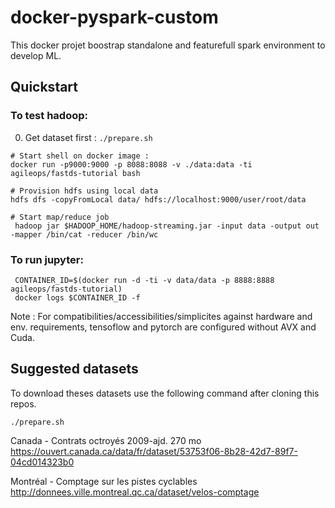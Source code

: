 # docker-pyspark-custom

This docker projet boostrap standalone and featurefull spark environment to develop ML.

## Quickstart


### To test hadoop:

0. Get dataset first : `./prepare.sh`

```
# Start shell on docker image :
docker run -p9000:9000 -p 8088:8088 -v ./data:data -ti agileops/fastds-tutorial bash

# Provision hdfs using local data
hdfs dfs -copyFromLocal data/ hdfs://localhost:9000/user/root/data

# Start map/reduce job
 hadoop jar $HADOOP_HOME/hadoop-streaming.jar -input data -output out -mapper /bin/cat -reducer /bin/wc
```


### To run jupyter:

```
 CONTAINER_ID=$(docker run -d -ti -v data/data -p 8888:8888 agileops/fastds-tutorial)
 docker logs $CONTAINER_ID -f
```


Note : For compatibilities/accessibilities/simplicites against hardware and env. requirements, tensoflow and pytorch are configured without AVX and Cuda.



## Suggested datasets

To download theses datasets use the following command after cloning this repos.

```
./prepare.sh
```

Canada - Contrats octroyés 2009-ajd. 270 mo
https://ouvert.canada.ca/data/fr/dataset/53753f06-8b28-42d7-89f7-04cd014323b0

Montréal - Comptage sur les pistes cyclables
http://donnees.ville.montreal.qc.ca/dataset/velos-comptage
